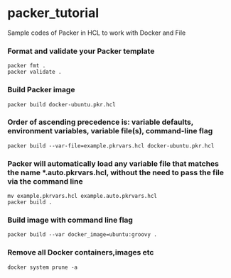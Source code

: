 # packer_tutorial
Sample codes of Packer in HCL to work with Docker and File

### Format and validate your Packer template
`packer fmt .`<br>
`packer validate .`

### Build Packer image
`packer build docker-ubuntu.pkr.hcl`

### Order of ascending precedence is: variable defaults, environment variables, variable file(s), command-line flag
`packer build --var-file=example.pkrvars.hcl docker-ubuntu.pkr.hcl`

### Packer will automatically load any variable file that matches the name *.auto.pkrvars.hcl, without the need to pass the file via the command line
`mv example.pkrvars.hcl example.auto.pkrvars.hcl`<br>
`packer build .`

### Build image with command line flag
`packer build --var docker_image=ubuntu:groovy .`

### Remove all Docker containers,images etc
`docker system prune -a`
